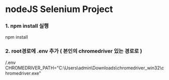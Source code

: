 # nodeJS Selenium Project

### 1. npm install 실행
  npm install
  
### 2. root경로에 .env 추가 ( 본인의 chromedriver 있는 경로로 )
/.env
  CHROMEDRIVER_PATH="C:\\Users\\admin\\Downloads\\chromedriver_win32\\chromedriver.exe"

